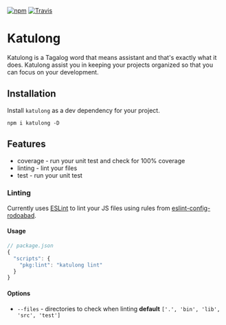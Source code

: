 [![npm](https://img.shields.io/npm/v/katulong.svg?style=flat-square)](https://www.npmjs.com/package/katulong)
[![Travis](https://img.shields.io/travis/rodoabad/katulong.svg?style=flat-square)](https://travis-ci.org/rodoabad/katulong)

# Katulong

Katulong is a Tagalog word that means assistant and that's exactly what it does. Katulong assist you in keeping your projects organized so that you can focus on your development. 

## Installation

Install `katulong` as a dev dependency for your project.

`npm i katulong -D`

## Features

* coverage - run your unit test and check for 100% coverage
* linting - lint your files
* test - run your unit test


### Linting

Currently uses [ESLint](https://github.com/eslint/eslint) to lint your JS files using rules from [eslint-config-rodoabad](https://github.com/rodoabad/katulong).

#### Usage

```javascript
// package.json
{
  "scripts": {
    "pkg:lint": "katulong lint"
  }
}
```

#### Options

* `--files` - directories to check when linting **default** `['.', 'bin', 'lib', 'src', 'test']`
